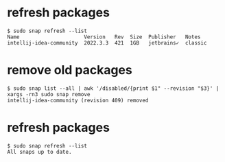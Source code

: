# refresh packages
```{bash}
$ sudo snap refresh --list
Name                     Version   Rev  Size  Publisher   Notes
intellij-idea-community  2022.3.3  421  1GB   jetbrains✓  classic

```

# remove old packages
```{bash}
$ sudo snap list --all | awk '/disabled/{print $1" --revision "$3}' | xargs -rn3 sudo snap remove
intellij-idea-community (revision 409) removed
```

# refresh packages
```{bash}
$ sudo snap refresh --list
All snaps up to date.
```
